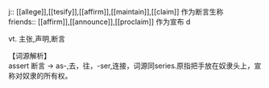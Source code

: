 j:: [[allege]],[[tesify]],[[affirm]],[[maintain]],[[claim]] 作为断言生称  
friends:: [[affirm]],[[announce]],[[proclaim]] 作为宣布
d

vt. 主张,声明,断言

【词源解析】  
assert 断言 → as-,去，往，-ser,连接，词源同series.原指把手放在奴隶头上，宣称对奴隶的所有权。